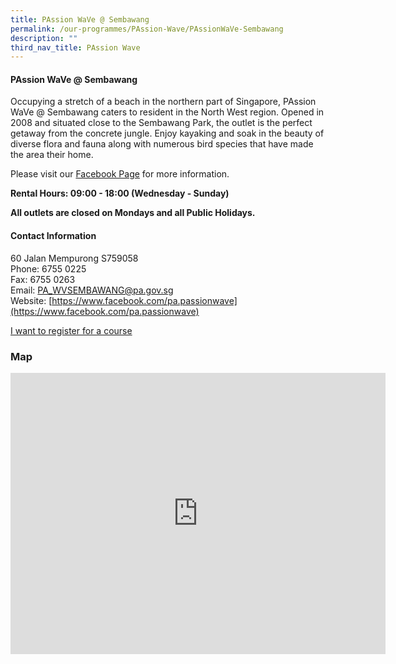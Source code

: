 ```yaml
---
title: PAssion WaVe @ Sembawang
permalink: /our-programmes/PAssion-Wave/PAssionWaVe-Sembawang
description: ""
third_nav_title: PAssion Wave
---
```

#### PAssion WaVe @ Sembawang


Occupying a stretch of a beach in the northern part of Singapore, PAssion WaVe @ Sembawang caters to resident in the North West region. Opened in 2008 and situated close to the Sembawang Park, the outlet is the perfect getaway from the concrete jungle. Enjoy kayaking and soak in the beauty of diverse flora and fauna along with numerous bird species that have made the area their home.

Please visit our [Facebook Page](https://www.facebook.com/pa.passionwave) for more information.

****Rental Hours: 09:00 - 18:00 (Wednesday - Sunday)****

****All outlets are closed on Mondays and all Public Holidays.****

#### Contact Information


60 Jalan Mempurong S759058  
Phone: 6755 0225  
Fax: 6755 0263  
Email: [PA\_WVSEMBAWANG@pa.gov.sg](mailto:PA_WVSEMBAWANG@pa.gov.sg)  
Website: [https://www.facebook.com/pa.passionwave](https://www.facebook.com/pa.passionwave)

[I want to register for a course](https://www.onepa.gov.sg/)

### Map
<iframe src="https://www.google.com/maps/embed?pb=!1m18!1m12!1m3!1d3988.524742487623!2d103.83946822838278!3d1.4590463582329647!2m3!1f0!2f0!3f0!3m2!1i1024!2i768!4f13.1!3m3!1m2!1s0x31da14bfece2893b%3A0x1a3017b35a14b9f6!2s60%20Jln%20Mempurong!5e0!3m2!1sen!2ssg!4v1655786431312!5m2!1sen!2ssg" width="600" height="450" style="border:0;" allowfullscreen="" loading="lazy" ></iframe>